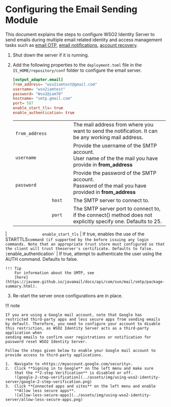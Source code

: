 # Configuring the Email Sending Module

This document explains the steps to configure WSO2 Identity Server to
send emails during multiple email related identity and access management
tasks such as [email OTP](../../learn/configuring-email-otp), [email
notifications](../../learn/enabling-notifications-for-user-operations),
[account recovery](../../learn/password-recovery).

1.  Shut down the server if it is running.
2.  Add the following properties to the `deployment.toml` file in the `IS_HOME/repository/conf` folder to configure the email server.

    ```toml
    [output_adapter.email]
    from_address= "wso2iamtest@gmail.com"
    username= "wso2iamtest"
    password= "Wso2@iam70"
    hostname= "smtp.gmail.com"
    port= 587
    enable_start_tls= true
    enable_authentication= true
    ```
    
    |                                                   |                                                |
    |---------------------------------------------------|------------------------------------------------|
    | `               from_address                `     | The mail address from where you want to send the notification. It can be any working mail address. |
    | `               username                    `     | Provide the username of the SMTP account. <br/> User name of the the mail you have provide in **from_address**    |
    | `               password                        ` | Provide the password of the SMTP account. <br/> Password of the mail you have provided in **from_address**     |
    | `               host                        ` | The SMTP server to connect to. |
    | `               port                         `|The SMTP server port to connect to, if the connect() method does not explicitly specify one. Defaults to 25. |
   | `               enable_start_tls`            | If true, enables the use of the STARTTLS` command (if supported by the before issuing any login commands. Note that an appropriate trust store must configured so that the client will trust theserver's certificate. Defaults to false.
   | `enable_authentication`                      | If true, attempt to authenticate the user using the AUTH command. Defaults to false.
    
    !!! Tip 
        For information about the SMTP, see
        [here](https://javaee.github.io/javamail/docs/api/com/sun/mail/smtp/package-summary.html).
        
3. Re-start the server once configurations are in place.

!!! note

    If you are using a Google mail account, note that Google has
    restricted third-party apps and less secure apps from sending emails
    by default. Therefore, you need to configure your account to disable
    this restriction, as WSO2 Identity Server acts as a third-party application when
    sending emails to confirm user registrations or notification for
    password reset WSO2 Identity Server.     
       
    Follow the steps given below to enable your Google mail account to
    provide access to third-party applications.

    1.  Navigate to <https://myaccount.google.com/security>.
    2.  Click **Signing in to Google** on the left menu and make sure
        that the **2-step Verification** is disabled or off.  
        ![google-2-step-verification](../assets/img/using-wso2-identity-server/google-2-step-verification.png)
    3.  Click **Connected apps and sites** on the left menu and enable
        **Allow less secure apps**.  
        ![allow-less-secure-apps](../assets/img/using-wso2-identity-server/allow-less-secure-apps.png)        
    
